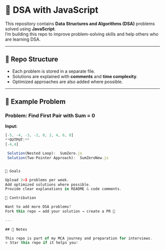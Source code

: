 # 🚀 DSA with JavaScript

This repository contains **Data Structures and Algorithms (DSA)** problems solved using **JavaScript**.  
I’m building this repo to improve problem-solving skills and help others who are learning DSA.

---

## 📂 Repo Structure
- Each problem is stored in a separate file.
- Solutions are explained with **comments** and **time complexity**.
- Optimized approaches are also added where possible.

---

## 📝 Example Problem

### Problem: Find First Pair with Sum = 0
**Input:**  
```js
[-5, -4, -3, -2, 0, 2, 4, 6, 8]
**OUTPUT:** 
[-4,4]

 Solution(Nested Loop):  SumZero.js
 Solution(Two-Pointer Approach):  SumZeroNew.js


🎯 Goals

Upload 2–3 problems per week.
Add optimized solutions where possible.
Provide clear explanations in README & code comments.

🤝 Contribution

Want to add more DSA problems?
Fork this repo → add your solution → create a PR 🚀
 
---

## 📌 Notes

This repo is part of my MCA journey and preparation for interviews.
⭐ Star this repo if it helps you!


